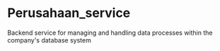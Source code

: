 # Perusahaan_service
Backend service for managing and handling data processes within the company's database system
